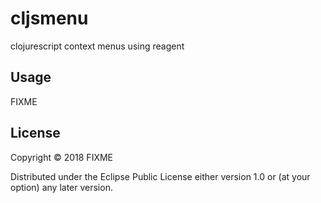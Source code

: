 # cljsmenu

clojurescript context menus using reagent

## Usage

FIXME

## License

Copyright © 2018 FIXME

Distributed under the Eclipse Public License either version 1.0 or (at
your option) any later version.
